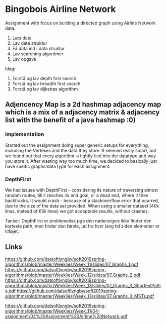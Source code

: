 # Bingobois Airline Network
Assignment with focus on building a directed graph using Airline Network data.

1. Læs data
2. Lav data struktur
3. Få data ind i data struktur
4. Lav searching algoritmer
5. Lav opgave


Idag:
1. Forstå og lav depth first search
2. Forstå og lav breadth first search
3. Forstå og lav dijkstras algorithm


## Adjencency Map is a 2d hashmap adjacency map which is a mix of a adjacency matrix & adjacency list with the benefit of a java hashmap :0)


### Implementation

Started out the assignment doing super generic setups for everything, including the Vertexes and the data they store. It seemed really smart, but we found out that every algorithm is tightly tied into the datatype and way you store it. After wasting way too much time, we decided to basically just have speific graphs/data type for each assignment.

### DepthFirst

We had issues with DepthFirst - considering its nature of traversing almost random routes, till it reaches its end goal, or a dead end, where it then backtracks. It would crash - because of a stackoverflow error that ocurred, due to the size of the data set provided. When using a smaller dataset (40k lines, instead of 65k lines) we got acceptable results, without crashes.

Tanker:
DepthFirst er problematisk pga den nødenvigvis ikke finder den korteste path, men finder den første, ud fra hvor lang tid siden elementer er tilføjet.


## Links
https://github.com/datsoftlyngby/soft2019spring-algorithms/blob/master/Weeklies/Week_11/slides/07_Graphs_1.pdf
https://github.com/datsoftlyngby/soft2019spring-algorithms/blob/master/Weeklies/Week_12/slides/07_Graphs_2.pdf
https://github.com/datsoftlyngby/soft2019spring-algorithms/blob/master/Weeklies/Week_13/slides/07_Graphs_3_ShortestPaths.pdf
https://github.com/datsoftlyngby/soft2019spring-algorithms/blob/master/Weeklies/Week_13/slides/07_Graphs_3_MSTs.pdf

https://github.com/datsoftlyngby/soft2019spring-algorithms/blob/master/Weeklies/Week_11/04-assignment/04%20Assignment%20Airline%20Network.pdf
